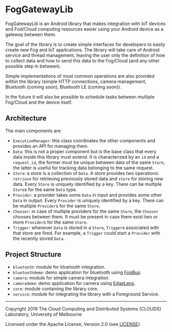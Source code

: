 # FogGatewayLib
FogGatewayLib is an Android library that makes integration with IoT
devices and Fod/Cloud computing resources easier using your Android
device as a gateway between them.

The goal of the library is to create simple interfaces for developers to
easily create new Fog and IoT applications. The library will take care
of Android service and thread management, leaving the user only the
definition of how to collect data and how to send this data to the
Fog/Cloud (and any other possible step in between).

Simple implementations of most common operations are also provided
within the library (simple HTTP connections, camera management,
Bluetooth (coming soon), Bluetooth LE (coming soon)).

In the future it will also be possible to schedule tasks between
multiple Fog/Cloud and the device itself.

## Architecture
The main components are:
 * `ExecutionManager`: this class coordinates the other components and 
    provides an API for managing them. 
 * `Data`: this is not a proper component but is the base class that 
    every data inside this library must extend. It is characterized by
    an `id` and a `request_id`, the former must be unique between data
    of the same `Store`, the latter is useful for tracking data belonging 
    to the same request.  
 * `Store`: a store is a collection of `Data`. A store provides two 
    operations: `retrieve` for retrieving previously stored data and 
    `store` for storing new data. Every `Store` is uniquely identified by
    a key. There can be multiple `Store`s for the same `Data` type.
 * `Provider`: a provider takes some `Data` in input and provides some 
    other `Data` in output. Every `Provider` is uniquely identified by
    a key. There can be multiple `Provider`s for the same `Store`.
 * `Chooser`: in case of multiple providers for the same `Store`, the
    `Chooser` chooses between them. It must be present in case there 
    exist two or more `Provider`s for the same `Store`.
 * `Trigger`: whenever `Data` is stored in a `Store`, `Trigger`s 
    associated with that store are fired. For example, a `Trigger` could
    start a `Provider` with the recently stored `Data`.

## Project Structure
 * `bluetooth`: module for bluetooth integration.
 * `bluetoothdemo`: demo application for bluetooth using 
    [FogBus](https://github.com/Cloudslab/FogBus):
 * `camera`: module for simple camera integration.
 * `camerademo`: demo application for camera using 
    [EdgeLens](https://github.com/Cloudslab/EdgeLens).
 * `core`: module containing the library core.
 * `service`: module for integrating the library with a Foreground 
    Service.  
    

___

Copyright 2019 The Cloud Computing and Distributed Systems (CLOUDS) 
Laboratory, University of Melbourne

Licensed under the Apache License, Version 2.0 (see [LICENSE](LICENSE)).